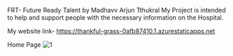 FRT- Future Ready Talent by Madhavv Arjun Tthukral
My Project is intended to help and support people with the necessary information on the Hospital.  

My website link- https://thankful-grass-0afb87410.1.azurestaticapps.net

Home Page
![1](https://user-images.githubusercontent.com/66034411/179318910-73b08581-8d07-4851-9f1d-27bf0861418f.png)
